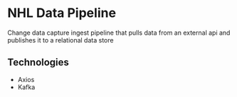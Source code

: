 # NHL Data Pipeline

Change data capture ingest pipeline that pulls data from an external api and publishes it to
a relational data store

## Technologies

- Axios
- Kafka
